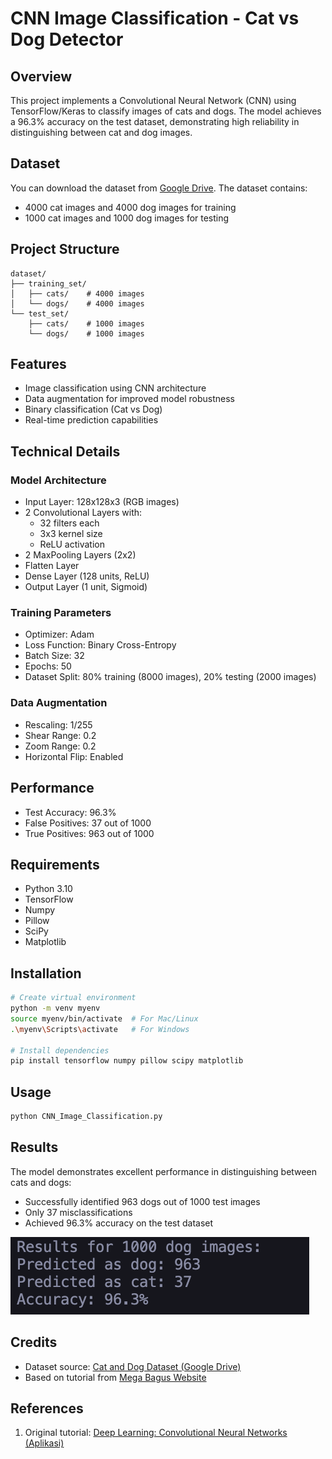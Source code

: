 # CNN Image Classification - Cat vs Dog Detector

## Overview

This project implements a Convolutional Neural Network (CNN) using TensorFlow/Keras to classify images of cats and dogs. The model achieves a 96.3% accuracy on the test dataset, demonstrating high reliability in distinguishing between cat and dog images.

## Dataset

You can download the dataset from [Google Drive](https://drive.google.com/drive/folders/14WzYW03GJu4rvOdo7sXIADHdq9DVgS1o). The dataset contains:

- 4000 cat images and 4000 dog images for training
- 1000 cat images and 1000 dog images for testing

## Project Structure

```
dataset/
├── training_set/
│   ├── cats/    # 4000 images
│   └── dogs/    # 4000 images
└── test_set/
    ├── cats/    # 1000 images
    └── dogs/    # 1000 images
```

## Features

- Image classification using CNN architecture
- Data augmentation for improved model robustness
- Binary classification (Cat vs Dog)
- Real-time prediction capabilities

## Technical Details

### Model Architecture

- Input Layer: 128x128x3 (RGB images)
- 2 Convolutional Layers with:
  - 32 filters each
  - 3x3 kernel size
  - ReLU activation
- 2 MaxPooling Layers (2x2)
- Flatten Layer
- Dense Layer (128 units, ReLU)
- Output Layer (1 unit, Sigmoid)

### Training Parameters

- Optimizer: Adam
- Loss Function: Binary Cross-Entropy
- Batch Size: 32
- Epochs: 50
- Dataset Split: 80% training (8000 images), 20% testing (2000 images)

### Data Augmentation

- Rescaling: 1/255
- Shear Range: 0.2
- Zoom Range: 0.2
- Horizontal Flip: Enabled

## Performance

- Test Accuracy: 96.3%
- False Positives: 37 out of 1000
- True Positives: 963 out of 1000

## Requirements

- Python 3.10
- TensorFlow
- Numpy
- Pillow
- SciPy
- Matplotlib

## Installation

```bash
# Create virtual environment
python -m venv myenv
source myenv/bin/activate  # For Mac/Linux
.\myenv\Scripts\activate   # For Windows

# Install dependencies
pip install tensorflow numpy pillow scipy matplotlib
```

## Usage

```python
python CNN_Image_Classification.py
```

## Results

The model demonstrates excellent performance in distinguishing between cats and dogs:

- Successfully identified 963 dogs out of 1000 test images
- Only 37 misclassifications
- Achieved 96.3% accuracy on the test dataset

![Model Results](assets/result.png)

## Credits

- Dataset source: [Cat and Dog Dataset (Google Drive)](https://drive.google.com/drive/folders/14WzYW03GJu4rvOdo7sXIADHdq9DVgS1o)
- Based on tutorial from [Mega Bagus Website](https://www.megabagus.id/deep-learning-convolutional-neural-networks-aplikasi/)

## References

1. Original tutorial: [Deep Learning: Convolutional Neural Networks (Aplikasi)](https://www.megabagus.id/deep-learning-convolutional-neural-networks-aplikasi/)
